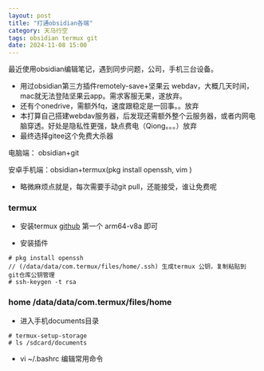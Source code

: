 ```yaml
---
layout: post
title: "打通obsidian各端"
category: 天马行空
tags: obsidian termux git
date: 2024-11-08 15:00
---
```


最近使用obsidian编辑笔记，遇到同步问题，公司，手机三台设备。

- 用过obsidian第三方插件remotely-save+坚果云 webdav，大概几天时间，mac就无法登陆坚果云app。需求客服无果，遂放弃。
- 还有个onedrive，需额外fq，速度跟稳定是一回事。。放弃
- 本打算自己搭建webdav服务器，后发现还需额外整个云服务器，或者内网电脑穿透。好处是隐私性更强，缺点费电（Qiong。。。）放弃
- 最终选择gitee这个免费大杀器


电脑端： obsidian+git

安卓手机端：obsidian+termux(pkg install openssh, vim )

- 略微麻烦点就是，每次需要手动git pull，还能接受，谁让免费呢


### termux

- 安装termux
 [github](https://github.com/termux/termux-app/releases/) 第一个 arm64-v8a 即可

- 安装插件

```
# pkg install openssh 
// (/data/data/com.termux/files/home/.ssh) 生成termux 公钥，复制粘贴到 git仓库公钥管理
# ssh-keygen -t rsa 

```
### home /data/data/com.termux/files/home

- 进入手机documents目录

```
# termux-setup-storage
# ls /sdcard/documents
```

- vi ~/.bashrc 编辑常用命令